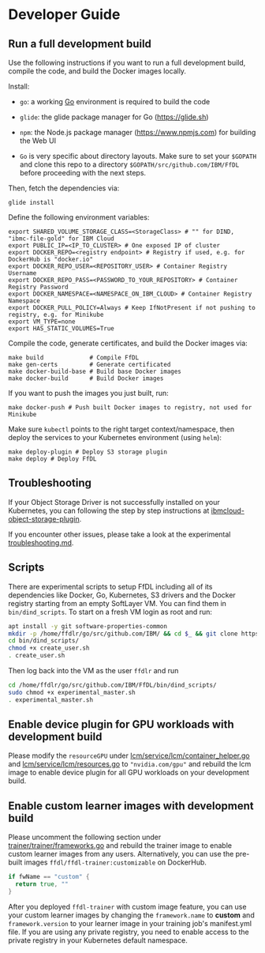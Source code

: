 # Developer Guide

## Run a full development build

Use the following instructions if you want to run a full development build, compile the code, and build the
Docker images locally.

Install:

* `go`: a working [Go](https://golang.org/) environment is required to build the code

* `glide`: the glide package manager for Go (https://glide.sh)

* `npm`: the Node.js package manager (https://www.npmjs.com) for building the Web UI

* `Go` is very specific about directory layouts. Make sure to set your `$GOPATH` and clone this repo to a directory
`$GOPATH/src/github.com/IBM/FfDL` before proceeding with the next steps.

Then, fetch the dependencies via:
```shell
glide install
```

Define the following environment variables:
```shell
export SHARED_VOLUME_STORAGE_CLASS=<StorageClass> # "" for DIND, "ibmc-file-gold" for IBM Cloud
export PUBLIC_IP=<IP_TO_CLUSTER> # One exposed IP of cluster
export DOCKER_REPO=<registry endpoint> # Registry if used, e.g. for DockerHub is "docker.io"
export DOCKER_REPO_USER=<REPOSITORY_USER> # Container Registry Username
export DOCKER_REPO_PASS=<PASSWORD_TO_YOUR_REPOSITORY> # Container Registry Password
export DOCKER_NAMESPACE=<NAMESPACE_ON_IBM_CLOUD> # Container Registry Namespace
export DOCKER_PULL_POLICY=Always # Keep IfNotPresent if not pushing to registry, e.g. for Minikube
export VM_TYPE=none
export HAS_STATIC_VOLUMES=True
```

Compile the code, generate certificates, and build the Docker images via:
```shell
make build             # Compile FfDL
make gen-certs         # Generate certificated
make docker-build-base # Build base Docker images
make docker-build      # Build Docker images
```

If you want to push the images you just built, run:
```shell
make docker-push # Push built Docker images to registry, not used for Minikube
```

Make sure `kubectl` points to the right target context/namespace, then deploy the services to your Kubernetes
environment (using `helm`):
```shell
make deploy-plugin # Deploy S3 storage plugin
make deploy # Deploy FfDL
```

## Troubleshooting
If your Object Storage Driver is not successfully installed on your Kubernetes, you can following the step by step instructions at [ibmcloud-object-storage-plugin](https://github.com/IBM/ibmcloud-object-storage-plugin).

If you encounter other issues, please take a look at the experimental [troubleshooting.md](./troubleshooting.md).


## Scripts
There are experimental scripts to setup FfDL including all of its dependencies like Docker, Go, Kubernetes, S3 drivers and the Docker registry starting from an empty SoftLayer VM.
You can find them in `bin/dind_scripts`. To start on a fresh VM login as root and run:
```bash
apt install -y git software-properties-common
mkdir -p /home/ffdlr/go/src/github.com/IBM/ && cd $_ && git clone https://github.com/IBM/FfDL.git && cd FfDL
cd bin/dind_scripts/
chmod +x create_user.sh
. create_user.sh
```
Then log back into the VM as the user `ffdlr` and run
```bash
cd /home/ffdlr/go/src/github.com/IBM/FfDL/bin/dind_scripts/
sudo chmod +x experimental_master.sh
. experimental_master.sh
```

## Enable device plugin for GPU workloads with development build

Please modify the `resourceGPU` under [lcm/service/lcm/container_helper.go](../lcm/service/lcm/container_helper.go#L530) and [lcm/service/lcm/resources.go](../lcm/service/lcm/resources.go#L149) to `"nvidia.com/gpu"` and rebuild the lcm image to enable device plugin for all GPU workloads on your development build.

## Enable custom learner images with development build

Please uncomment the following section under [trainer/trainer/frameworks.go](../trainer/trainer/frameworks.go#L39) and rebuild the trainer image to enable custom learner images from any users. Alternatively, you can use the pre-built images `ffdl/ffdl-trainer:customizable` on DockerHub.

``` go
if fwName == "custom" {
  return true, ""
}
```

After you deployed `ffdl-trainer` with custom image feature, you can use your custom learner images by changing the `framework.name` to **custom** and `framework.version` to your learner image in your training job's manifest.yml file. If you are using any private registry, you need to enable access to the private registry in your Kubernetes default namespace.
